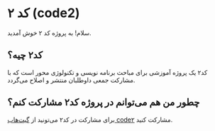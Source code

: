 # کد ۲ (code2)


سلام! به پروژه کد ۲ خوش آمدید.

## کد۲ چیه؟
کد۲ یک پروژه آموزشی برای مباحث برنامه نویسی و تکنولوژی محور است که با مشارکت جمعی داوطلبان منتشر و اصلاح می‌گردد.

## چطور من هم می‌توانم در پروژه کد۲ مشارکت کنم؟
برای مشارکت در کد۲ می‌تونید از [گیت‌هاب code۲](https://github.com/mmte/code2) مشارکت کنید.


